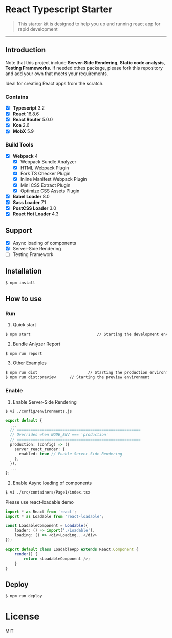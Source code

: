# React Typescript Starter

> This starter kit is designed  to help you up and running react app for rapid development

---

## Introduction

Note that this project  include **Server-Side Rendering**, **Static code analysis**, **Testing Frameworks**.
If needed othes package, please fork this repository and add your own that meets your requirements.

Ideal for creating React apps from the scratch.

### Contains

- [x] **Typescript** 3.2
- [x] **React** 16.8.6
- [x] **React Router** 5.0.0
- [x] **Koa** 2.6
- [x] **MobX** 5.9

### Build Tools

- [x] **Webpack** 4
  - [x] Webpack Bundle Analyzer
  - [x]  HTML Webpack Plugin
  - [x] Fork TS Checker Plugin
  - [x] Inline Manifest Webpack Plugin
  - [x] Mini CSS Extract Plugin
  - [x] Optimize CSS Assets Plugin
- [x] **Babel Loader** 8.0
- [x] **Sass Loader** 7.1
- [x] **PostCSS Loader** 3.0
- [x] **React Hot Loader** 4.3

## Support

- [x] Async loading of components
- [x] Server-Side Rendering
- [ ] Testing Framework

## Installation

````bash
$ npm install
````

## How to use

### Run 

1. Quick start

````bash
$ npm start 							// Starting the development environment 
````

2. Bundle Anlyzer Report

```bash
$ npm run report
```

3. Other Examples

```bash
$ npm run dist  					// Starting the production environment 
$ npm run dist:preview 		// Starting the preview environment 
```

### Enable 

1. Enable Server-Side Rendering

```bash
$ vi ./config/environments.js
```

```typescript
export default {
  ...
  // ======================================================
  // Overrides when NODE_ENV === 'production'
  // ======================================================
  production: (config) => ({
    server_react_render: {
      enabled: true // Enable Server-Side Rendering
    },
  }),
  ...
};

```

2. Enable Async loading of components

```bash
$ vi ./src/containers/Page1/index.tsx
```

Please use react-loadable demo

```typescript
import * as React from 'react';
import * as Loadable from 'react-loadable';

const LoadableComponent = Loadable({
    loader: () => import('./Loadable'),
    loading: () => <div>Loading...</div>
});

export default class LoadableApp extends React.Component {
    render() {
        return <LoadableComponent />;
    }
}
```

## Deploy

```bash
$ npm run deploy
```

# License

MIT